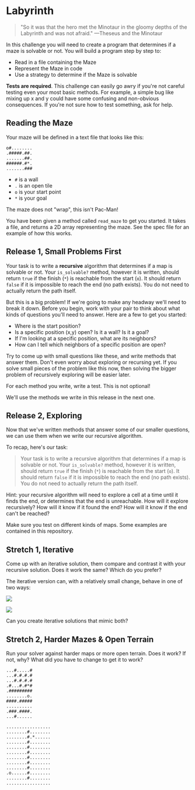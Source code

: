 # Labyrinth

> "So it was that the hero met the Minotaur in the gloomy depths of the Labyrinth and was not afraid." —Theseus and the Minotaur

In this challenge you will need to create a program that determines if a maze is solvable or not. You will build a program step by step to:

 * Read in a file containing the Maze
 * Represent the Maze in code
 * Use a strategy to determine if the Maze is solvable

**Tests are required**. This challenge can easily go awry if you're not careful testing even your most basic methods. For example, a simple bug like mixing up x and y could have some confusing and non-obvious consequences. If you're not sure how to test something, ask for help.

## Reading the Maze

Your maze will be defined in a text file that looks like this:

```
o#........
.#####.##.
.......##.
######.#*.
.......###
```

 * `#` is a wall
 * `.` is an open tile
 * `o` is your start point
 * `*` is your goal

The maze does not "wrap", this isn't Pac-Man!

You have been given a method called `read_maze` to get you started. It takes a file, and returns a 2D array representing the maze. See the spec file for an example of how this works.

## Release 1, Small Problems First

Your task is to write a **recursive** algorithm that determines if a map is solvable or not. Your `is_solvable?` method, however it is written, should return `true` if the finish (`*`) is reachable from the start (`o`). It should return `false` if it is impossible to reach the end (no path exists). You do not need to actually return the path itself.

But this is a big problem! If we're going to make any headway we'll need to break it down. Before you begin, work with your pair to think about what kinds of questions you'll need to answer. Here are a few to get you started:

 * Where is the start position?
 * Is a specific position (x,y) open? Is it a wall? Is it a goal?
 * If I'm looking at a specific position, what are its neighbors?
 * How can I tell which neighbors of a specific position are open?

Try to come up with small questions like these, and write methods that answer them. Don't even worry about exploring or recursing yet. If you solve small pieces of the problem like this now, then solving the bigger problem of recursively exploring will be easier later.

For each method you write, write a test. This is not optional!

We'll use the methods we write in this release in the next one.

## Release 2, Exploring

Now that we've written methods that answer some of our smaller questions, we can use them when we write our recursive algorithm.

To recap, here's our task:

> Your task is to write a recursive algorithm that determines if a map is solvable or not. Your `is_solvable?` method, however it is written, should return `true` if the finish (`*`) is reachable from the start (`o`). It should return `false` if it is impossible to reach the end (no path exists). You do not need to actually return the path itself.


Hint: your recursive algorithm will need to explore a cell at a time until it finds the end, or determines that the end is unreachable. How will it explore recursively? How will it know if it found the end? How will it know if the end can't be reached?

Make sure you test on different kinds of maps. Some examples are contained in this repository.

## Stretch 1, Iterative

Come up with an iterative solution, them compare and contrast it with your recursive solution. Does it work the same? Which do you prefer?

The iterative version can, with a relatively small change, behave in one of two ways:

![](assets/dfs.gif)


![](assets/bfs.gif)

Can you create iterative solutions that mimic both?

## Stretch 2, Harder Mazes & Open Terrain

Run your solver against harder maps or more open terrain. Does it work? If not, why? What did you have to change to get it to work?

```
...#.....#
...#.#.#.#
...#.#.#.#
.#...#.#*#
.#########
........o.
####.#####
..........
.###.####.
...#......
```


```
.................
........#........
........#.*......
........#........
........#........
........#........
........#........
........#........
........#........
.o......#........
........#........
.................
```

